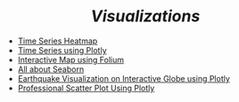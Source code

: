 <i><h1 align = 'center'>Visualizations</h1></i>

- [Time Series Heatmap](https://github.com/TrentinoS/Visualization/tree/main/1.%20Timeseries%20Heatmap)
- [Time Series using Plotly](https://github.com/TrentinoS/Visualization/tree/main/2.%20TimeSeries%20with%20Plotly)
- [Interactive Map using Folium](https://github.com/TrentinoS/Visualization/tree/main/3.%20Interactive%20Map%20with%20Folium)
- [All about Seaborn](https://github.com/TrentinoS/Visualization/tree/main/4.%20All%20about%20Seaborn)
- [Earthquake Visualization on Interactive Globe using Plotly](https://github.com/TrentinoS/Visualization/tree/main/5.%20Interactive%20Globe%20using%20Plotly)
- [Professional Scatter Plot Using Plotly]()
